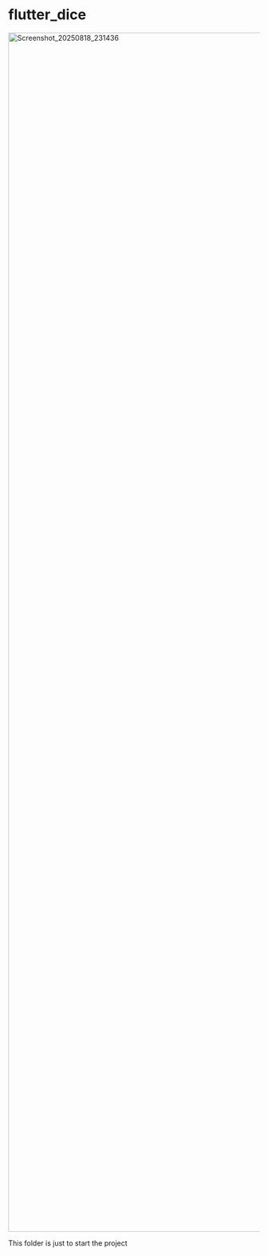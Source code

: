 # flutter_dice

<img width="1080" height="2400" alt="Screenshot_20250818_231436" src="https://github.com/user-attachments/assets/f8a2ed91-9660-4d36-9889-c33c2ad01be4" />


This folder is just to start the project
